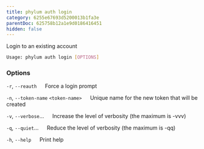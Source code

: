 ```yaml
---
title: phylum auth login
category: 6255e67693d5200013b1fa3e
parentDoc: 625758b12a1e9d0186416451
hidden: false
---
```


Login to an existing account

```sh
Usage: phylum auth login [OPTIONS]
```

### Options

`-r`, `--reauth`
&emsp; Force a login prompt

`-n`, `--token-name` `<token-name>`
&emsp; Unique name for the new token that will be created

`-v`, `--verbose`...
&emsp; Increase the level of verbosity (the maximum is -vvv)

`-q`, `--quiet`...
&emsp; Reduce the level of verbosity (the maximum is -qq)

`-h`, `--help`
&emsp; Print help
